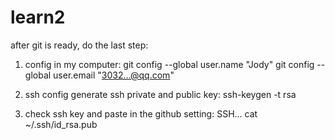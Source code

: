 # learn2
after git is ready, do the last step:
1. config in my computer:
  git config --global user.name "Jody"
  git config --global user.email "3032...@qq.com"

2. ssh config
  generate ssh private and public key:
     ssh-keygen -t rsa

3. check ssh key and paste in the github setting: SSH...
   cat ~/.ssh/id_rsa.pub
